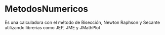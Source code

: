 # MetodosNumericos
 Es una calculadora con el método de Bisección, Newton Raphson y Secante utilizando librerias como JEP, JME y JMathPlot
